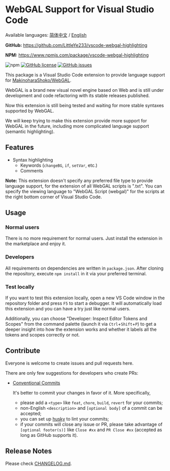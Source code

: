 # WebGAL Support for Visual Studio Code

Available languages: [简体中文](README.zh-cn.md) / [English](README.md)

**GitHub:** <https://github.com/LittleYe233/vscode-webgal-highlighting>

**NPM:** <https://www.npmjs.com/package/vscode-webgal-highlighting>

![npm](https://img.shields.io/npm/v/vscode-webgal-highlighting?style=flat-square) [![GitHub license](https://img.shields.io/github/license/LittleYe233/vscode-webgal-highlighting?style=flat-square)](https://github.com/LittleYe233/vscode-webgal-highlighting/blob/main/LICENSE) [![GitHub issues](https://img.shields.io/github/issues/LittleYe233/vscode-webgal-highlighting?style=flat-square)](https://github.com/LittleYe233/vscode-webgal-highlighting/issues)

This package is a Visual Studio Code extension to provide language support for [MakinoharaShoko/WebGAL](https://github.com/MakinoharaShoko/WebGAL/).

WebGAL is a brand new visual novel engine based on Web and is still under development and code refactoring with its stable releases published.

Now this extension is still being tested and waiting for more stable syntaxes supported by WebGAL.

We will keep trying to make this extension provide more support for WebGAL in the future, including more complicated language support (semantic highlighting).

## Features

- Syntax highlighting
  - Keywords (`changeBG`, `if`, `setVar`, etc.)
  - Comments

**Note:** This extension doesn't specify any preferred file type to provide language support, for the extension of all WebGAL scripts is ".txt". You can specify the viewing language to "WebGAL Script (webgal)" for the scripts at the right bottom corner of Visual Studio Code.

## Usage

### Normal users

There is no more requirement for normal users. Just install the extension in the marketplace and enjoy it.

### Developers

All requirements on dependencies are written in `package.json`. After cloning the repository, execute `npm install` in it via your preferred terminal.

### Test locally

If you want to test this extension locally, open a new VS Code window in the repository folder and press `F5` to start a debugger. It will automatically load this extension and you can have a try just like normal users.

Additionally, you can choose "Developer: Inspect Editor Tokens and Scopes" from the command palette (launch it via `Ctrl`+`Shift`+`P`) to get a deeper insight into how the extension works and whether it labels all the tokens and scopes correctly or not.

<!-- ## Extension Settings

Include if your extension adds any VS Code settings through the `contributes.configuration` extension point.

For example:

This extension contributes the following settings:

* `myExtension.enable`: enable/disable this extension
* `myExtension.thing`: set to `blah` to do something -->

<!-- ## Known Issues

Calling out known issues can help limit users opening duplicate issues against your extension. -->

## Contribute

Everyone is welcome to create issues and pull requests here.

There are only few suggestions for developers who create PRs:

- [Conventional Commits](https://www.conventionalcommits.org/en/v1.0.0/)
  
  It's better to commit your changes in favor of it. More specifically,
  - please add a `<type>` like `feat`, `chore`, `build`, `revert` for your commits;
  - non-English `<description>` and `[optional body]` of a commit can be accepted;
  - you can set up [husky](https://typicode.github.io/husky/#/) to lint your commits;
  - if your commits will close any issue or PR, please take advantage of `[optional footer(s)]` like `Close #xx` and `PR Close #xx` (accepted as long as GitHub supports it).

## Release Notes

Please check [CHANGELOG.md](/CHANGELOG.md).